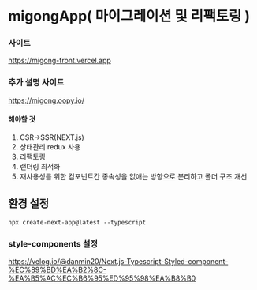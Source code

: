 # migongApp( 마이그레이션 및 리팩토링 )

### 사이트

https://migong-front.vercel.app

### 추가 설명 사이트

https://migong.oopy.io/

#### 해야할 것

1. CSR->SSR(NEXT.js)
2. 상태관리 redux 사용
3. 리팩토링
4. 랜더링 최적화
5. 재사용성를 위한 컴포넌트간 종속성을 없애는 방향으로 분리하고 폴더 구조 개선

## 환경 설정

```
npx create-next-app@latest --typescript
```

### style-components 설정

https://velog.io/@danmin20/Next.js-Typescript-Styled-component-%EC%89%BD%EA%B2%8C-%EA%B5%AC%EC%B6%95%ED%95%98%EA%B8%B0
